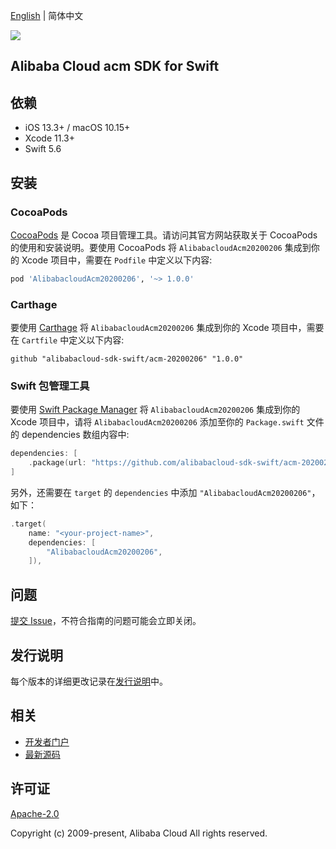 [English](README.md) | 简体中文

![](https://aliyunsdk-pages.alicdn.com/icons/AlibabaCloud.svg)

## Alibaba Cloud acm SDK for Swift

## 依赖

- iOS 13.3+ / macOS 10.15+
- Xcode 11.3+
- Swift 5.6

## 安装

### CocoaPods

[CocoaPods](https://cocoapods.org) 是 Cocoa 项目管理工具。请访问其官方网站获取关于 CocoaPods 的使用和安装说明。要使用 CocoaPods 将 `AlibabacloudAcm20200206` 集成到你的 Xcode 项目中，需要在 `Podfile` 中定义以下内容:

```ruby
pod 'AlibabacloudAcm20200206', '~> 1.0.0'
```

### Carthage

要使用 [Carthage](https://github.com/Carthage/Carthage) 将 `AlibabacloudAcm20200206` 集成到你的 Xcode 项目中，需要在 `Cartfile` 中定义以下内容:

```ogdl
github "alibabacloud-sdk-swift/acm-20200206" "1.0.0"
```

### Swift 包管理工具

要使用 [Swift Package Manager](https://swift.org/package-manager/) 将 `AlibabacloudAcm20200206` 集成到你的 Xcode 项目中，请将 `AlibabacloudAcm20200206` 添加至你的 `Package.swift` 文件的 dependencies 数组内容中:

```swift
dependencies: [
    .package(url: "https://github.com/alibabacloud-sdk-swift/acm-20200206.git", from: "1.0.0")
]
```

另外，还需要在 `target` 的 `dependencies` 中添加 `"AlibabacloudAcm20200206"`，如下：

```swift
.target(
    name: "<your-project-name>",
    dependencies: [
        "AlibabacloudAcm20200206",
    ]),
```

## 问题

[提交 Issue](https://github.com/alibabacloud-sdk-swift/acm-20200206/issues/new)，不符合指南的问题可能会立即关闭。

## 发行说明

每个版本的详细更改记录在[发行说明](./ChangeLog.txt)中。

## 相关

* [开发者门户](https://next.api.aliyun.com/home)
* [最新源码](https://github.com/alibabacloud-sdk-swift/acm-20200206)

## 许可证

[Apache-2.0](http://www.apache.org/licenses/LICENSE-2.0)

Copyright (c) 2009-present, Alibaba Cloud All rights reserved.

